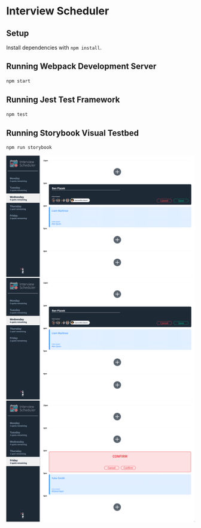 # Interview Scheduler

## Setup

Install dependencies with `npm install`.

## Running Webpack Development Server

```sh
npm start
```

## Running Jest Test Framework

```sh
npm test
```

## Running Storybook Visual Testbed

```sh
npm run storybook
```

!["screenshot of initial state when server is first rendered"](https://github.com/Yourthy/Interview-Scheduler/blob/master/docs/scheduler-add:edit.png?raw=true)
!["screenshot of adding/editing interview for Ben Plazek"](https://github.com/Yourthy/Interview-Scheduler/blob/master/docs/scheduler-add:edit.png?raw=true)
!["screenshot of deleting an interview"](https://github.com/Yourthy/Interview-Scheduler/blob/master/docs/scheduler-deleting.png?raw=true)